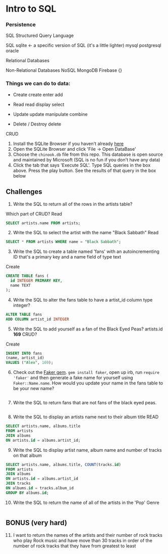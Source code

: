 Intro to SQL
============

### Persistence

SQL
Structured Query Language

SQL
sqlite <- a specific version of SQL (it's a little lighter)
mysql
postgresql
oracle

Relational Databases

Non-Relational Databases
NoSQL
MongoDB
Firebase
{}


### Things we can do to data:

* Create
create
enter
add

* Read
read
display
select

* Update
update
manipulate
combine

* Delete / Destroy
delete

CRUD









1. Install the SQLite Browser if you haven't already [here](http://sqlitebrowser.org/)
2. Open the SQLite Browser and click 'File -> Open DataBase'
3. Choose the `chinook.db` file from this repo. This database is open source and maintained by Microsoft (SQL is no fun if you don't have any data)
4. Click the tab that says 'Execute SQL'. Type SQL queries in the box above. Press the play button. See the results of that query in the box below

## Challenges

1. Write the SQL to return all of the rows in the artists table?

Which part of CRUD?
Read

```SQL
SELECT artists.name FROM artists;
```

2. Write the SQL to select the artist with the name "Black Sabbath"
Read

```SQL
SELECT * FROM artists WHERE name = "Black Sabbath";
```

3. Write the SQL to create a table named 'fans' with an autoincrementing ID that's a primary key and a name field of type text

Create
```sql
CREATE TABLE fans (
  id INTEGER PRIMARY KEY,
  name TEXT
);
```

4. Write the SQL to alter the fans table to have a artist_id column type integer?

```sql
ALTER TABLE fans
ADD COLUMN artist_id INTEGER
```

5. Write the SQL to add yourself as a fan of the Black Eyed Peas? artists.id **169**
CRUD?

Create
```sql
INSERT INTO fans
(name, artist_id)
VALUES ("Alex", 169);
```

6. Check out the [Faker gem](https://github.com/stympy/faker). `gem install faker`, open up irb, run `require 'faker'` and then generate a fake name for yourself using `Faker::Name.name`. How would you update your name in the fans table to be your new name?

   ```sql

   ```

7. Write the SQL to return fans that are not fans of the black eyed peas.

```sql

```

8. Write the SQL to display an artists name next to their album title
READ
```sql
SELECT artists.name, albums.title
FROM artists
JOIN albums
ON artists.id = albums.artist_id;
```

9. Write the SQL to display artist name, album name and number of tracks on that album

```sql
SELECT artists.name, albums.title, COUNT(tracks.id)
FROM artists
JOIN albums
ON artists.id = albums.artist_id
JOIN tracks
ON albums.id = tracks.album_id
GROUP BY albums.id;
```

10. Write the SQL to return the name of all of the artists in the 'Pop' Genre

```sql

```

## BONUS (very hard)

11. I want to return the names of the artists and their number of rock tracks
    who play Rock music
    and have move than 30 tracks
    in order of the number of rock tracks that they have
    from greatest to least

```sql

```
